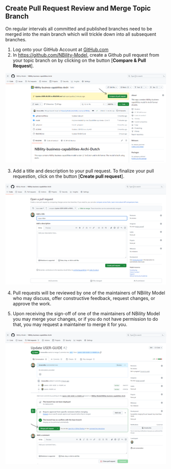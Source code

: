 ## Create Pull Request Review and Merge Topic Branch

On regular intervals all committed and published branches need to be merged into the main branch which will trickle down into all subsequent branches.

1. Log onto your GitHub Account at [GitHub.com](github.com) 
2. In https://github.com/NBility-Model, create a Github pull request from your topic branch on by clicking on the button [**Compare & Pull Request**].

![coArchi-create-pull-request](https://github.com/NBility-Model/.github/blob/main/images/Create%20Pull%20request.PNG)

3. Add a title and description to your pull request. To finalize your pull requestion, click on the button [**Create pull request**].

![coArchi-create-pull-request](https://github.com/NBility-Model/.github/blob/main/images/Create%20Pull%20request%20part%202.PNG)

4. Pull requests will be reviewed by one of the maintainers of NBility Model who may discuss, offer constructive feedback, request changes, or approve the work. 

5. Upon receiving the sign-off of one of the maintainers of NBility Model you may merge your changes, or if you do not have permission to do that, you may request a maintainer to merge it for you.

![coArchi-create-marge](https://github.com/NBility-Model/.github/blob/main/images/Review%20and%20merge.PNG)


